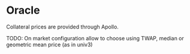 # Oracle

Collateral prices are provided through Apollo.

TODO: On market configuration allow to choose using TWAP, median or geometric mean price (as in univ3)
